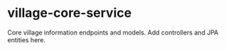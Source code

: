 # village-core-service

Core village information endpoints and models. Add controllers and JPA entities here.
